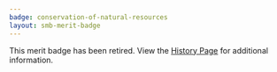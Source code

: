 ```yaml
---
badge: conservation-of-natural-resources
layout: smb-merit-badge
---
```


This merit badge has been retired. View the [History Page](history/) for additional information.

